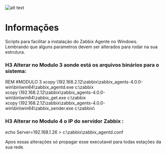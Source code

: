 ![alt text](https://techpoli.info/wp-content/uploads/2019/03/zabbix_logo_500x131.png)

# Informações
Scripts para facilitar a instalação do Zabbix Agente no Windows.
Lembrando que alguns parametros devem ser alterados para rodar na sua estrutura.

### H3 Alterar no Modulo 3 aonde está os arquivos binários para o sistema:

REM #MODULO 3
xcopy \\192.168.2.12\zabbix\zabbix_agents-4.0.0-win\bin\win64\zabbix_agentd.exe c:\zabbix\
xcopy \\192.168.2.12\zabbix\zabbix_agents-4.0.0-win\bin\win64\zabbix_get.exe c:\zabbix\
xcopy \\192.168.2.12\zabbix\zabbix_agents-4.0.0-win\bin\win64\zabbix_sender.exe c:\zabbix\

### H3 Alterar no Modulo 4 o IP do servidor Zabbix :

echo Server=192.168.1.26 > c:\zabbix\zabbix_agentd.conf

Apos essas alterações só propagar esse executavel para todas estações da sua rede.
